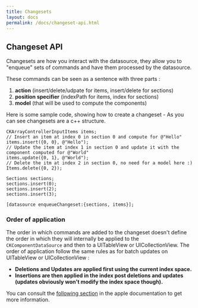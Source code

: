 ```yaml
---
title: Changesets
layout: docs
permalink: /docs/changeset-api.html
---
```


## Changeset API

Changesets are how you interact with the datasource, they allow you to "enqueue" sets of commands and have them processed by the datasource.


These commands can be seen as a sentence with three parts :

1. **action** (insert/delete/udpate for items, insert/delete for sections)
2. **position specifier** (indexPath for items, index for sections)
3. **model** (that will be used to compute the components)

Here is some sample code, showing how to create a changeset - As you can see changesets are a c++ structure.

```objc++
CKArrayControllerInputItems items;
// Insert an item at index 0 in section 0 and compute for @"Hello"
items.insert({0, 0}, @"Hello");
// Update the item at index 1 in section 0 and update it with the component computed for @"World"
items.update({0, 1}, @"World");
// Delete the itm at index 2 in section 0, no need for a model here :)
Items.delete({0, 2});

Sections sections;
sections.insert(0);
sections.insert(2);
sections.insert(3);

[datasource enqueueChangeset:{sections, items}];
```

### Order of application

The order in which commands are added to the changeset doesn't define the order in which they will internally be applied to the `CKComponentDataSource` and then to a UITableView or UICollectionView. The order of application follow the same rules as for batch updates on UITableView or UICollectionView :

- **Deletions and Updates are applied first using the current index space.**
- **Insertions are then applied in the index post deletions and updates (updates obviously won't modify the index space though).**

You can consult the [following section](https://developer.apple.com/library/prerelease/ios/documentation/UserExperience/Conceptual/TableView_iPhone/ManageInsertDeleteRow/ManageInsertDeleteRow.html) in the apple documentation to get more information.
